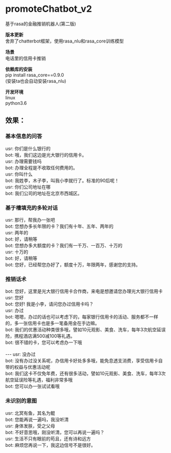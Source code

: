 # promoteChatbot_v2
基于rasa的金融推销机器人(第二版)



**版本更新**<br>
舍弃了chatterbot框架，使用rasa_nlu和rasa_core训练模型

**场景**<br>
电话里的信用卡推销

**依赖库的安装**<br>
pip install rasa_core==0.9.0<br>
(安装ta也会自动安装rasa_nlu)

**开发环境**<br>
linux<br>
python3.6

## 效果：
### 基本信息的问答
usr: 你们是什么银行的<br>
bot: 哦，我们这边是光大银行的信用卡。<br>
usr: 办理需要钱吗<br>
bot: 办理全程是不收取任何费用的。<br>
usr: 你叫什么<br>
bot: 我姓李，木子李，叫我小李就行了。标准的90后呢！<br>
usr: 你们公司地址在哪<br>
bot: 我们公司的地址在北京市西城区。<br>

### 基于槽填充的多轮对话
usr: 那行，帮我办一张吧<br>
bot: 您想办多长年限的卡？我们有十年、五年、两年的<br>
usr: 两年的<br>
bot: 好，请稍等<br>
bot: 您想办多大额度的卡？我们有一千万、一百万、十万的<br>
usr: 十万的<br>
bot: 好，请稍等<br>
bot: 您好，已经帮您办好了，额度十万，年限两年，感谢您的支持。<br>

### 推销话术
bot: 您好，这里是光大银行信用卡合作商，来电是想邀请您办理光大银行信用卡<br>
usr: 您好<br>
bot: 您好! 我是小李，请问您办过信用卡吗？<br>
usr: 办过<br>
bot: 嗯嗯，办过的话也可以考虑下的，每家银行信用卡的活动、服务都不一样的，多一张信用卡也是多一笔备用金在手边嘛。<br>
bot: 我们的优惠活动种类很多哦，譬如10元观影、美食、洗车，每年3次航空延误险，携程酒店满500减100等礼遇。<br>
bot: 很不错的卡，您可以考虑办一下哦<br>
<br>---
usr: 没办过<br>
bot: 没有办过没关系呢，办信用卡好处多多哦，能免息透支消费，享受信用卡自带的权益与优惠活动呢<br>
bot: 我们这卡不仅免年费，还有很多活动，譬如10元观影、美食、洗车，每年3次航空延误险等礼遇，福利非常多哦<br>
bot: 您可以办一张试试看哦<br>

### 未识别的意图
usr: 北冥有鱼，其名为鲲<br>
bot: 您能再说一遍吗，我没听清<br>
usr: 身体发肤，受之父母<br>
bot: 不好意思哦，刚没听清，您可以再说一遍吗？<br>
usr: 生活不只有眼前的苟且，还有诗和远方<br>
bot: 麻烦您再说一下，我这边信号不是很好。<br>
